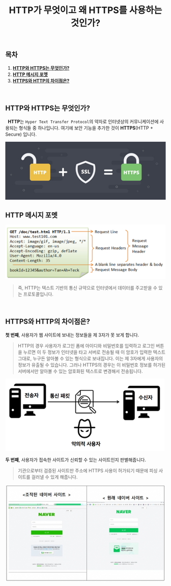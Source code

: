 <div align="center">
  <br />
  <h1>HTTP가 무엇이고 왜 HTTPS를 사용하는 것인가?</h1>
  <br />
</div>

## 목차

1. [**HTTP와 HTTPS는 무엇인가?**](#1)
2. [**HTTP 메시지 포멧**](#2)
3. [**HTTPS와 HTTP의 차이점은?**](#2)

<br />

<div id="1"></div>

## HTTP와 HTTPS는 무엇인가?

&nbsp;&nbsp;**HTTP**는 `Hyper Text Transfer Protocol`의 약자로 인터넷상의 커뮤니케이션에 사용되는 형식들 중 하나입니다. 여기에 보안 기능을 추가한 것이 **HTTPS**(HTTP + Secure) 입니다.

<img src="../images/http_https_logo.jpg" alt="HTTP HTTPS" />

<br />

<div id="2"></div>

## HTTP 메시지 포멧

<img src="../images/http_msg_format.png" alt="HTTP Message Format" />

> 즉, HTTP는 텍스트 기반의 통신 규약으로 인터넷에서 데이터를 주고받을 수 있는 프로토콜입니다.

<br />

<div id="3"></div>

## HTTPS와 HTTP의 차이점은?

**첫 번째**, 사용자가 웹 사이트에 보내는 정보들을 제 3자가 못 보게 합니다.

> HTTP의 경우 사용자가 로그인 폼에 아이디와 비밀번호를 입력하고 로그인 버튼을 누르면 이 두 정보가 인터넷을 타고 서버로 전송될 때 이 암호가 입력한 텍스트 그대로, 누구든 알아볼 수 있는 형식으로 보내집니다. 이는 제 3자에게 사용자의 정보가 유출될 수 있습니다. 그러나 HTTPS의 경우는 이 비밀번호 정보를 허가된 서버에서만 알아볼 수 있는 암호화된 텍스트로 변경해서 전송됩니다.

<img src="../images/sniffing.png" alt="스니핑(Sniffing)" />

**두 번째**, 사용자가 접속한 사이트가 신뢰할 수 있는 사이트인지 판별해줍니다.

> 기관으로부터 검증된 사이트만 주소에 HTTPS 사용이 허가되기 때문에 피싱 사이트를 걸러낼 수 있게 해줍니다.

<img src="../images/phishing-site.jpg" alt="피싱 사이트" />
